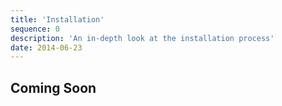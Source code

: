```yaml
---
title: 'Installation'
sequence: 0
description: 'An in-depth look at the installation process'
date: 2014-06-23
---
```

## Coming Soon
